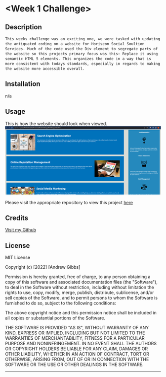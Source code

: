 # <Week 1 Challenge>

## Description

    This weeks challenge was an exciting one, we were tasked with updating the antiquated coding on a website for Horiseon Social Soultion Services. Much of the code used the Div element to segregate parts of the website so this projects primary focus was this: Replace it using semantic HTML 5 elements. This organizes the code in a way that is more consistent with todays standards, especially in regards to making the website more accessible overall.



## Installation

n/a

## Usage

 This is how the website should look when viewed.
![alt text](https://github.com/AndrewPGibbs/W1challenge/blob/main/assets/images/screenshot.png?raw=true)


Please visit the appropriate repository to view this project <a href=https://github.com/AndrewPGibbs/W1challenge>here</a>


## Credits

<a href=https://github.com/AndrewPGibbs>Visit my Github<a>








## License

MIT License

Copyright (c) [2022] [Andrew Gibbs]

Permission is hereby granted, free of charge, to any person obtaining a copy
of this software and associated documentation files (the "Software"), to deal
in the Software without restriction, including without limitation the rights
to use, copy, modify, merge, publish, distribute, sublicense, and/or sell
copies of the Software, and to permit persons to whom the Software is
furnished to do so, subject to the following conditions:

The above copyright notice and this permission notice shall be included in all
copies or substantial portions of the Software.

THE SOFTWARE IS PROVIDED "AS IS", WITHOUT WARRANTY OF ANY KIND, EXPRESS OR
IMPLIED, INCLUDING BUT NOT LIMITED TO THE WARRANTIES OF MERCHANTABILITY,
FITNESS FOR A PARTICULAR PURPOSE AND NONINFRINGEMENT. IN NO EVENT SHALL THE
AUTHORS OR COPYRIGHT HOLDERS BE LIABLE FOR ANY CLAIM, DAMAGES OR OTHER
LIABILITY, WHETHER IN AN ACTION OF CONTRACT, TORT OR OTHERWISE, ARISING FROM,
OUT OF OR IN CONNECTION WITH THE SOFTWARE OR THE USE OR OTHER DEALINGS IN THE
SOFTWARE.

---